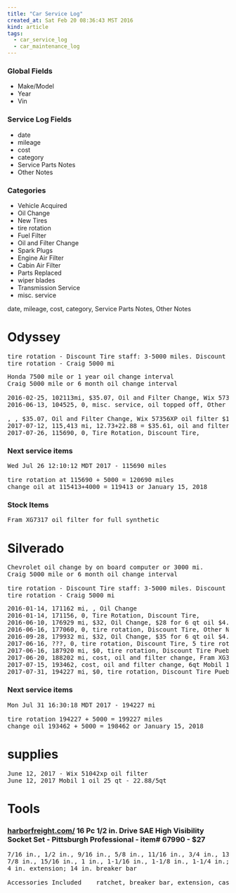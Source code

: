 ```yaml
---
title: "Car Service Log"
created_at: Sat Feb 20 08:36:43 MST 2016
kind: article
tags:
  - car_service_log
  - car_maintenance_log
---
```


### Global Fields

<ul>
  <li>Make/Model</li>
  <li>Year</li>
  <li>Vin</li>
</ul>

### Service Log Fields

<ul>
  <li>date</li>
  <li>mileage</li>
  <li>cost</li>
  <li>category</li>
  <li>Service Parts Notes</li>
  <li>Other Notes</li>
</ul>

### Categories

<ul>
  <li>Vehicle Acquired</li>
  <li>Oil Change</li>
  <li>New Tires</li>
  <li>tire rotation</li>
  <li>Fuel Filter</li>
  <li>Oil and Filter Change</li>
  <li>Spark Plugs</li>
  <li>Engine Air Filter</li>
  <li>Cabin Air Filter</li>
  <li>Parts Replaced</li>
  <li>wiper blades</li>
  <li>Transmission Service</li>
  <li>misc. service</li>
</ul>

date, mileage, cost, category, Service Parts Notes, Other Notes

<h1>Odyssey</h1>

<pre>
tire rotation - Discount Tire staff: 3-5000 miles. Discount Tire Website: 6,000 miles.
tire rotation - Craig 5000 mi
</pre>

<pre>
Honda 7500 mile or 1 year oil change interval
Craig 5000 mile or 6 month oil change interval

2016-02-25, 102113mi, $35.07, Oil and Filter Change, Wix 57356XP oil filter $10.60, Mobil 1 5w20 5qt $25.47, Other Notes
2016-06-13, 104525, 0, misc. service, oil topped off, Other Notes

, , $35.07, Oil and Filter Change, Wix 57356XP oil filter $10.60, Mobil 1 5w20 5qt $22.88, Other Notes
2017-07-12, 115,413 mi, 12.73+22.88 = $35.61, oil and filter change, K&N HP-1004 $12.73 - 5qt Mobil 1 5W20 $22.88, 4.6qt oil - 17mm plug socket
2017-07-26, 115690, 0, Tire Rotation, Discount Tire,
</pre>

<h3>Next service items</h3>

<pre>
Wed Jul 26 12:10:12 MDT 2017 - 115690 miles

tire rotation at 115690 + 5000 = 120690 miles
change oil at 115413+4000 = 119413 or January 15, 2018
</pre>

<h3>Stock Items</h3>

<pre>
Fram XG7317 oil filter for full synthetic
</pre>

# Silverado

<pre>
Chevrolet oil change by on board computer or 3000 mi.
Craig 5000 mile or 6 month oil change interval

tire rotation - Discount Tire staff: 3-5000 miles. Discount Tire Website: 6,000 miles.
tire rotation - Craig 5000 mi
</pre>

<pre>
2016-01-14, 171162 mi, , Oil Change
2016-01-14, 171156, 0, Tire Rotation, Discount Tire,
2016-06-10, 176929 mi, $32, Oil Change, $28 for 6 qt oil $4.05 for oil filter, Mobil 1 oil; fram ph3506 oil filter
2016-06-16, 177060, 0, tire rotation, Discount Tire, Other Notes
2016-09-28, 179932 mi, $32, Oil Change, $35 for 6 qt oil $4.00 for oil filter, Mobil 1 oil; ACDELCO PF46 oil filter
2017-06-16, ???, 0, tire rotation, Discount Tire, 5 tire rotation
2017-06-16, 187920 mi, $0, tire rotation, Discount Tire Pueblo, Other Notes
2017-06-20, 188202 mi, cost, oil and filter change, Fram XG3506 - Mobil 1 oil 6 qt, Other Notes
2017-07-15, 193462, cost, oil and filter change, 6qt Mobil 1 oil - K&N HP-2006 oil filter, Other Notes
2017-07-31, 194227 mi, $0, tire rotation, Discount Tire Pueblo, Other Notes
</pre>

<h3>Next service items</h3>

<pre>
Mon Jul 31 16:30:18 MDT 2017 - 194227 mi

tire rotation 194227 + 5000 = 199227 miles
change oil 193462 + 5000 = 198462 or January 15, 2018
</pre>

# supplies

<pre>
June 12, 2017 - Wix 51042xp oil filter
June 12, 2017 Mobil 1 oil 25 qt - 22.88/5qt
</pre>

<h1>Tools</h1>


<h3>
  <a href="https://www.harborfreight.com/16-pc-12-in-drive-sae-high-visibility-socket-set-67990.html" target="_blank">harborfreight.com/</a>
  16 Pc 1/2 in. Drive SAE High Visibility Socket Set - Pittsburgh Professional - item# 67990 - $27
</h3>

<pre>
7/16 in., 1/2 in., 9/16 in., 5/8 in., 11/16 in., 3/4 in., 13/16 in., 
7/8 in., 15/16 in., 1 in., 1-1/16 in., 1-1/8 in., 1-1/4 in.; 
4 in. extension; 14 in. breaker bar

Accessories Included 	ratchet, breaker bar, extension, case
</pre>

<!--
html boilerplate
<a href="" target="_blank"></a>
<img src="" width="400px">
<ul>
  <li></li>
</ul>
<pre>
</pre>
<pre><code>
</code></pre>
-->
